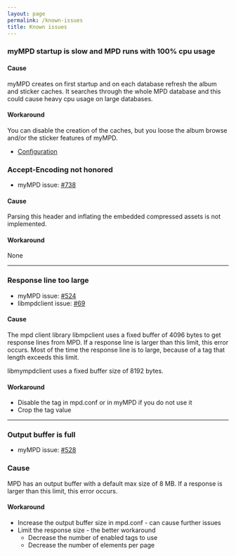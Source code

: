 ```yaml
---
layout: page
permalink: /known-issues
title: Known issues
---
```


### myMPD startup is slow and MPD runs with 100% cpu usage

#### Cause

myMPD creates on first startup and on each database refresh the album and sticker caches. It searches through the whole MPD database and this could cause heavy cpu usage on large databases.

#### Workaround

You can disable the creation of the caches, but you loose the album browse and/or the sticker features of myMPD.

- [Configuration]({{site.baseurl}}/configuration/configuration-files)

### Accept-Encoding not honored

- myMPD issue: [#738](https://github.com/jcorporation/myMPD/issues/738)

#### Cause

Parsing this header and inflating the embedded compressed assets is not implemented.

#### Workaround

None

***

### Response line too large

- myMPD issue: [#524](https://github.com/jcorporation/myMPD/issues/524)
- libmpdclient issue: [#69](https://github.com/MusicPlayerDaemon/libmpdclient/issues/69)

#### Cause

The mpd client library libmpclient uses a fixed buffer of 4096 bytes to get
response lines from MPD. If a response line is larger than this limit, this
error occurs. Most of the time the response line is to large, because of a tag
that length exceeds this limit.

libmympdclient uses a fixed buffer size of 8192 bytes.

#### Workaround

- Disable the tag in mpd.conf or in myMPD if you do not use it
- Crop the tag value

***

### Output buffer is full

- myMPD issue: [#528](https://github.com/jcorporation/myMPD/issues/528)

### Cause

MPD has an output buffer with a default max size of 8 MB. If a response is
larger than this limit, this error occurs.

#### Workaround

- Increase the output buffer size in mpd.conf - can cause further issues
- Limit the response size - the better workaround
  - Decrease the number of enabled tags to use
  - Decrease the number of elements per page
